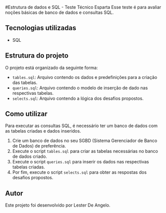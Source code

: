 #Estrutura de dados e SQL - Teste Técnico Esparta
Esse teste é para avaliar noções básicas de banco de dados e consultas SQL.

## Tecnologias utilizadas
- SQL

## Estrutura do projeto
O projeto está organizado da seguinte forma:

- `tables.sql`: Arquivo contendo os dados e predefinições para a criação das tabelas.
- `queries.sql`: Arquivo contendo o modelo de inserção de dado nas respectivas tabelas. 
- `selects.sql`: Arquivo contendo a lógica dos desafios propostos.

## Como utilizar
Para executar as consultas SQL, é necessário ter um banco de dados com as tabelas criadas e dados inseridos.

1. Crie um banco de dados no seu SGBD (Sistema Gerenciador de Banco de Dados) de preferência.
2. Execute o script `tables.sql` para criar as tabelas necessárias no banco de dados criado.
3. Execute o script `queries.sql` para inserir os dados nas respectivas tabelas criadas.
4. Por fim, execute o script `selects.sql` para obter as respostas dos desafios propostos.

## Autor
Este projeto foi desenvolvido por Lester De Angelo.